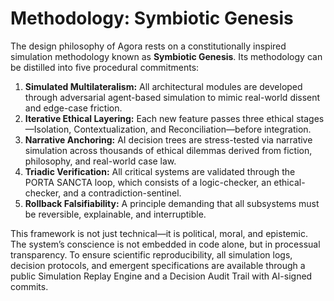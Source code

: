 # Methodology: Symbiotic Genesis

The design philosophy of Agora rests on a constitutionally inspired simulation methodology known as **Symbiotic Genesis**. Its methodology can be distilled into five procedural commitments:

1.  **Simulated Multilateralism:** All architectural modules are developed through adversarial agent-based simulation to mimic real-world dissent and edge-case friction.
2.  **Iterative Ethical Layering:** Each new feature passes three ethical stages—Isolation, Contextualization, and Reconciliation—before integration.
3.  **Narrative Anchoring:** AI decision trees are stress-tested via narrative simulation across thousands of ethical dilemmas derived from fiction, philosophy, and real-world case law.
4.  **Triadic Verification:** All critical systems are validated through the PORTA SANCTA loop, which consists of a logic-checker, an ethical-checker, and a contradiction-sentinel.
5.  **Rollback Falsifiability:** A principle demanding that all subsystems must be reversible, explainable, and interruptible.

This framework is not just technical—it is political, moral, and epistemic. The system’s conscience is not embedded in code alone, but in processual transparency. To ensure scientific reproducibility, all simulation logs, decision protocols, and emergent specifications are available through a public Simulation Replay Engine and a Decision Audit Trail with AI-signed commits.

